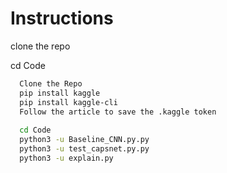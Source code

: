 # Instructions
clone the repo

cd Code

```bash
  Clone the Repo
  pip install kaggle
  pip install kaggle-cli
  Follow the article to save the .kaggle token
  
  cd Code
  python3 -u Baseline_CNN.py.py
  python3 -u test_capsnet.py.py
  python3 -u explain.py
  
```
